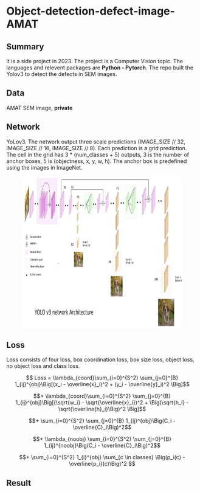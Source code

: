 # Object-detection-defect-image-AMAT
## Summary
It is a side project in 2023. The project is a Computer Vision topic. The languages and relevent packages are **Python - Pytorch**. The repo built the Yolov3 to detect the defects in SEM images. 
## Data
AMAT SEM image, **private**
## Network
YoLov3. The network output three scale predictions (IMAGE_SIZE // 32, IMAGE_SIZE // 16, IMAGE_SIZE // 8). Each prediction is a grid prediction. The cell in the grid has 3 * (num_classes + 5) outputs, 3 is the number of anchor boxes, 5 is (objectness, x, y, w, h). The anchor box is predefined using the images in ImageNet.
<figure>

  <img 
  src="yolov3_structure.png" 
  alt="Results of sklearn models" 
  width="700" height="400">
</figure>

## Loss
Loss consists of four loss, box coordination loss, box size loss, object loss, no object loss and class loss. 

$$ Loss = \lambda_{coord}\sum_{i=0}^{S^2} \sum_{j=0}^{B} 1_{ij}^{obj}\Big[(x_i - \overline{x}_i)^2 + (y_i - \overline{y}_i)^2 \Big]$$

$$+ \lambda_{coord}\sum_{i=0}^{S^2} \sum_{j=0}^{B} 1_{ij}^{obj}\Big[(\sqrt{w_i} - \sqrt{\overline{x}_i})^2 + \Big(\sqrt{h_i} - \sqrt{\overline{h}_i}\Big)^2 \Big]$$

$$+ \sum_{i=0}^{S^2} \sum_{j=0}^{B} 1_{ij}^{obj}\Big(C_i - \overline{C}_i\Big)^2$$ 

$$+ \lambda_{noobj} \sum_{i=0}^{S^2} \sum_{j=0}^{B} 1_{ij}^{noobj}\Big(C_i - \overline{C}_i\Big)^2$$ 

$$+ \sum_{i=0}^{S^2} 1_{i}^{obj} \sum_{c \in classes} \Big(p_i(c) - \overline{p_i}(c)\Big)^2 $$

## Result
